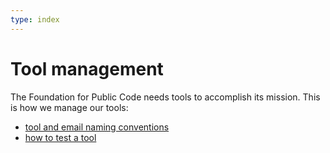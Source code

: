 ```yaml
---
type: index
---
```


# Tool management

The Foundation for Public Code needs tools to accomplish its mission. This is how we manage our tools:

* [tool and email naming conventions](tool-and-email-naming-conventions.md)
* [how to test a tool](tool-testing.md)
